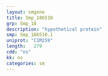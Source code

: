 ```yaml
---
layout: smgene
title: Smp_186510
grp: Smp_18
description: "hypothetical protein"
smp: Smp_186510.1
uniprot: "C1M259"
length:   279
cdd: "ns"
kk: ns
categories: sm
---
```

